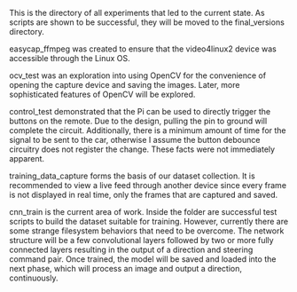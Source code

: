 This is the directory of all experiments that led to the current state. As scripts are shown to be successful, they will be moved to the final_versions directory.

easycap_ffmpeg was created to ensure that the video4linux2 device was accessible through the Linux OS.

ocv_test was an exploration into using OpenCV for the convenience of opening the capture device and saving the images. Later, more sophisticated features of OpenCV will be explored.

control_test demonstrated that the Pi can be used to directly trigger the buttons on the remote. Due to the design, pulling the pin to ground will complete the circuit. Additionally, there is a minimum amount of time for the signal to be sent to the car, otherwise I assume the button debounce circuitry does not register the change. These facts were not immediately apparent.

training_data_capture forms the basis of our dataset collection. It is recommended to view a live feed through another device since every frame is not displayed in real time, only the frames that are captured and saved.

cnn_train is the current area of work. Inside the folder are successful test scripts to build the dataset suitable for training. However, currently there are some strange filesystem behaviors that need to be overcome. The network structure will be a few convolutional layers followed by two or more fully connected layers resulting in the output of a direction and steering command pair. Once trained, the model will be saved and loaded into the next phase, which will process an image and output a direction, continuously.
